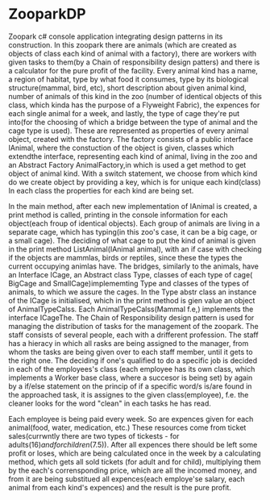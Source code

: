 # ZooparkDP
   Zoopark c# console application integrating design patterns in its construction.
  In this zoopark there are animals (which are created as objects of class each kind of animal with a factory), there are workers with given tasks to them(by a Chain of responsibility design patters) and there is a calculator for the pure profit of the facility.
  Every animal kind has a name, a region of habitat, type by what food it consumes, type by its biological structure(mammal, bird, etc), short description about given animal kind, number of animals of this kind in the zoo (number of identical objects of this class, which kinda has the purpose of a Flyweight Fabric), the expences for each single animal for a week, and lastly, the type of cage they're put into(for the choosing of which a bridge between the type of animal and the cage type is used). These are represented as properties of every animal object, created with the factory. The factory consists of a public interface IAnimal, where the constuction of the object is given, classes which extendthe interface, representing each kind of animal, living in the zoo and an Abstract Factory AnimalFactory,in which is used a get method to get object of animal kind. With a switch statement, we choose from which kind do we create object by providing a key, which is for unique each kind(class)
 In each class the properties for each kind are being set. 
 
  In the main method, after each new implementation of IAnimal is created, a print method is called, printing in the console information for each object(each froup of identical objects). Each group of animals are living in a separate cage, which has typing(in this zoo's case, it can be a big cage, or a small cage). The deciding of what cage to put the kind of animal is given in the print method ListAnimal(IAnimal animal), with an if case with checking if the objects are mammlas, birds or reptiles, since these the types the current occupying animlas have. The bridges, similarly to the animals, have an Interface ICage, an Abstract class Type, classes of each type of cage( BigCage and SmallCage)implememting Type and classes of the types of animals, to which we assure the cages. In the Type abstr class an instance of the ICage is initialised, which in the print method is gien value an object of AnimalTypeCalss.  Each AnimalTypeCalss(Mammal f.e,) implements the interface ICageThe. 
  The Chain of Responsibility design pattern is used for managing the distribution of tasks for the management of the zoopark. The staff consists of several people, each with a drifferent profession. The staff has a hieracy in which all rasks are being assigned to the manager, from whom the tasks are being given over to each staff member, until it gets to the right one.
  The deciding if one's qualified to do a specific job is decided in each of the employees's class (each employee has its own class, which implements a Worker base class, where a succesor is being set) by again by a if/else statement on the princip of if a specific word/s is/are found in the approached task, it is assignes to the given class(employee), f.e. the cleaner looks for the word "clean" in each tasks he has read.
  
  Each employee is being paid every week. So are expences given for each animal(food, water, medication, etc.) These resources come from ticket sales(currwntly there are two types of tickests - for adults(16$) and for children (7.5$)). After all expences there should be left some profit or loses, which are being calculated once in the week by a calculating method, which gets all sold tickets (for adult and for child), multiplying them by the each's corrensponding price, which are all the incomed money, and from it are being substitued all expences(each employe'se salary, each animal from each kind's expences) and the result is the pure profit. 

 
  
 
 
 

